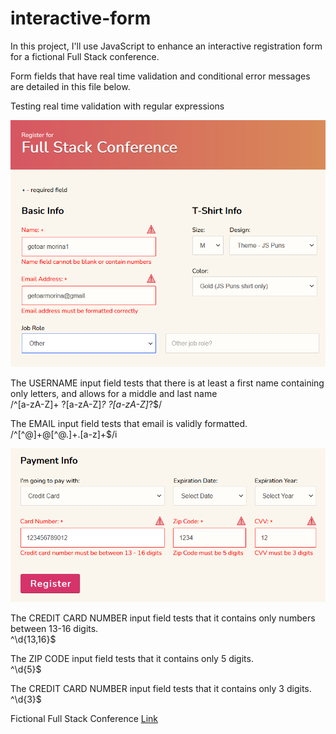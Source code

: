 # interactive-form
 
In this project, I'll use JavaScript to enhance an interactive registration form for a fictional Full Stack conference.

Form fields that have real time validation and conditional error messages are detailed in this file below.




Testing real time validation with regular expressions

![Page Screen](/img/Screenshot_1.png)

The USERNAME input field tests that there is at least a first name containing only letters, and allows for a middle and last name<br />
/^[a-zA-Z]+ ?[a-zA-Z]*? ?[a-zA-Z]*?$/

The EMAIL input field tests that email is validly formatted.<br />
/^[^@]+@[^@.]+\.[a-z]+$/i

![Page Screen](/img/Screenshot_2.png)

The CREDIT CARD NUMBER input field tests that it contains only numbers between 13-16 digits.<br />
^\d{13,16}$

The ZIP CODE input field tests that it contains only 5 digits.<br />
^\d{5}$

The CREDIT CARD NUMBER input field tests that it contains only 3 digits.<br />
^\d{3}$



Fictional Full Stack Conference [Link](https://getoarm.github.io/interactive-form/)